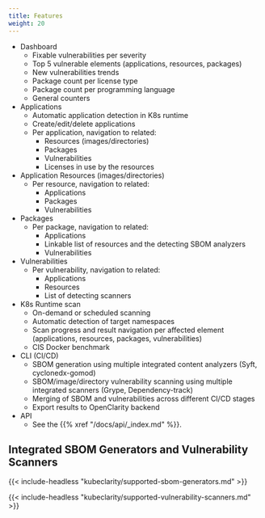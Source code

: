 ```yaml
---
title: Features
weight: 20
---
```


- Dashboard
  - Fixable vulnerabilities per severity
  - Top 5 vulnerable elements (applications, resources, packages)
  - New vulnerabilities trends
  - Package count per license type
  - Package count per programming language
  - General counters
- Applications
  - Automatic application detection in K8s runtime
  - Create/edit/delete applications
  - Per application, navigation to related:
    - Resources (images/directories)
    - Packages
    - Vulnerabilities
    - Licenses in use by the resources
- Application Resources (images/directories)
  - Per resource, navigation to related:
    - Applications
    - Packages
    - Vulnerabilities
- Packages
    - Per package, navigation to related:
        - Applications
        - Linkable list of resources and the detecting SBOM analyzers
        - Vulnerabilities
- Vulnerabilities
    - Per vulnerability, navigation to related:
        - Applications
        - Resources
        - List of detecting scanners
- K8s Runtime scan
  - On-demand or scheduled scanning
  - Automatic detection of target namespaces
  - Scan progress and result navigation per affected element (applications, resources, packages, vulnerabilities)
  - CIS Docker benchmark
- CLI (CI/CD)
  - SBOM generation using multiple integrated content analyzers (Syft, cyclonedx-gomod)
  - SBOM/image/directory vulnerability scanning using multiple integrated scanners (Grype, Dependency-track)
  - Merging of SBOM and vulnerabilities across different CI/CD stages
  - Export results to OpenClarity backend
- API
  - See the {{% xref "/docs/api/_index.md" %}}.

## Integrated SBOM Generators and Vulnerability Scanners

{{< include-headless "kubeclarity/supported-sbom-generators.md" >}}

{{< include-headless "kubeclarity/supported-vulnerability-scanners.md" >}}
